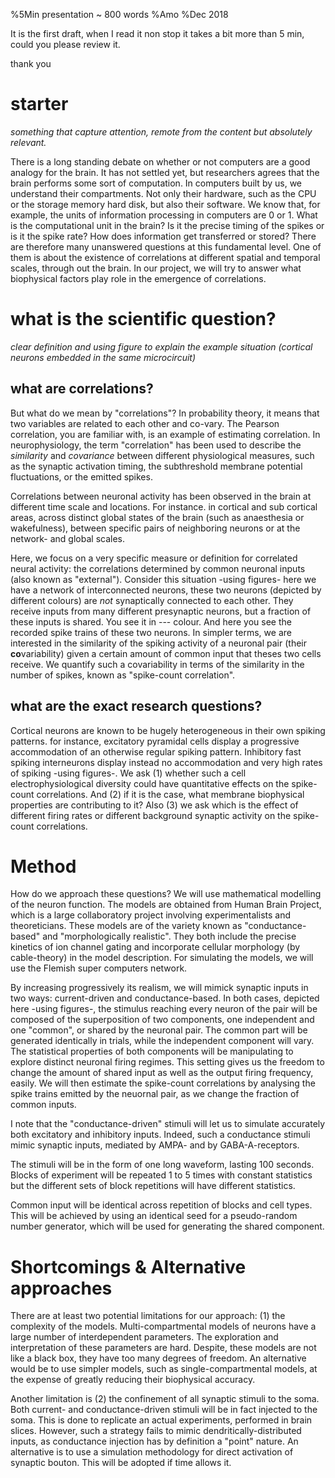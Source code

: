 %5Min presentation ~ 800 words 
%Amo
%Dec 2018

It is the first draft, when I read it non stop it takes a bit more than 5 min,
could you please review it. 

thank you


# starter

*something that capture attention, remote from the content but absolutely relevant.*

There is a long standing debate on whether or not computers are a good analogy for the brain. It has not settled yet, but researchers agrees that the brain performs some sort of computation.
In computers built by us, we understand their compartments. Not only their hardware, such as the CPU or the storage memory hard disk, but also their software. We know that, for example, the units of information processing in computers are 0 or 1. What is the computational unit in the brain? Is it the precise timing of the spikes or is it the spike rate? How does information get transferred or stored? There are therefore many unanswered questions at this fundamental level. One of them is about the existence of correlations at different spatial and temporal scales, through out the brain. In our project, we will try to answer what biophysical factors play role in the emergence of correlations.


# what is the scientific question?

*clear definition and using figure to explain the example situation (cortical neurons embedded in the same microcircuit)*

## what are correlations?

But what do we mean by "correlations"? In probability theory, it means that two variables are related to each other and co-vary. The Pearson correlation, you are familiar with, is an example of estimating correlation. In neurophysiology, the term "correlation" has been used to describe the *similarity* and *covariance* between different physiological measures, such as the synaptic activation timing, the subthreshold membrane potential fluctuations, or the emitted spikes.

Correlations between neuronal activity has been observed in the brain at different time scale and locations. For instance. in cortical and sub cortical areas, across distinct global states of the brain (such as anaesthesia or wakefulness), between specific pairs of neighboring neurons or at the network- and global scales. 

Here, we focus on a very specific measure or definition for correlated neural activity: the correlations determined by common neuronal inputs (also known as "external"). Consider this situation -using figures- here we have a network of interconnected neurons, these two neurons (depicted by different colours) are *not* synaptically connected to each other. They receive inputs from many different presynaptic neurons, but a fraction of these inputs is shared. You see it in --- colour. And here you see the recorded spike trains of these two neurons. In simpler terms, we are interested in the similarity of the spiking activity of a neuronal pair (their **co**variability) given a certain amount of common input that theses two cells receive. We quantify such a covariability in terms of the similarity in the number of spikes, known as "spike-count correlation".

## what are the exact research questions?

Cortical neurons are known to be hugely heterogeneous in their own spiking patterns. for instance, excitatory pyramidal cells display a progressive accommodation of an otherwise regular spiking pattern. Inhibitory fast spiking interneurons display instead no accommodation and very high rates of spiking -using figures-. We ask (1) whether such a cell electrophysiological diversity could have quantitative effects on the spike-count correlations. And (2) if it is the case, what membrane biophysical properties are contributing to it? Also (3) we ask which is the effect of different firing rates or different background synaptic activity on the spike-count correlations.

# Method

How do we approach these questions? We will use mathematical modelling of the neuron function. The models are obtained from Human Brain Project, which is a large collaboratory project involving experimentalists and theoreticians. These models are of the variety known as "conductance-based" and "morphologically realistic". They both include the precise kinetics of ion channel gating and incorporate cellular morphology (by cable-theory) in the model description. For simulating the models, we will use the Flemish super computers network.

By increasing progressively its realism, we will mimick synaptic inputs in two ways: current-driven and conductance-based. In both cases, depicted here -using figures-, the stimulus reaching every neuron of the pair will be composed of the superposition of two components, one independent and one "common", or shared by the neuronal pair. The common part will be generated identically in trials, while the independent component will vary. The statistical properties of both components will be manipulating to explore distinct neuronal firing regimes. This setting gives us the freedom to change the amount of shared input as well as the output firing frequency, easily. We will then estimate the spike-count correlations by analysing the spike trains emitted by the neuornal pair, as we change the fraction of common inputs.  

I note that the "conductance-driven" stimuli will let us to simulate accurately both excitatory and inhibitory inputs. Indeed, such a conductance stimuli mimic synaptic inputs, mediated by AMPA- and by GABA-A-receptors.

The stimuli will be in the form of one long waveform, lasting 100 seconds. Blocks of experiment will be repeated 1 to 5 times with constant statistics but the different sets of block repetitions will have different statistics.

Common input will be identical across repetition of blocks and cell types. This will be achieved by using an identical seed for a pseudo-random number generator, which will be used for generating the shared component. 

# Shortcomings & Alternative approaches 

There are at least two potential limitations for our approach: (1) the complexity of the models. Multi-compartmental models of neurons have a large number of interdependent parameters. The exploration and interpretation of these parameters are hard. Despite, these models are not like a black box, they have too many degrees of freedom. An alternative would be to use simpler models, such as single-compartmental models, at the expense of greatly reducing their biophysical accuracy.

Another limitation is (2) the confinement of all synaptic stimuli to the soma. Both current- and conductance-driven stimuli will be in fact injected to the soma. This is done to replicate an actual experiments, performed in brain slices. However, such a strategy fails to mimic dendritically-distributed inputs, as conductance injection has by definition a "point" nature. An alternative is to use a simulation methodology for direct activation of synaptic bouton. This will be adopted if time allows it.




